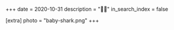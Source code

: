 +++
date = 2020-10-31
description = "👶🦈"
in_search_index = false

[extra]
photo = "baby-shark.png"
+++
